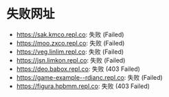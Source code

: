 # 失败网址
- https://sak.kmco.repl.co: 失败 (Failed)
- https://moo.zxco.repl.co: 失败 (Failed)
- https://veg.linlim.repl.co: 失败 (Failed)
- https://jsn.limkon.repl.co: 失败 (Failed)
- https://deo.babox.repl.co: 失败 (403
Failed)
- https://game-example--rdianc.repl.co: 失败 (Failed)
- https://figura.hpbmm.repl.co: 失败 (403
Failed)
